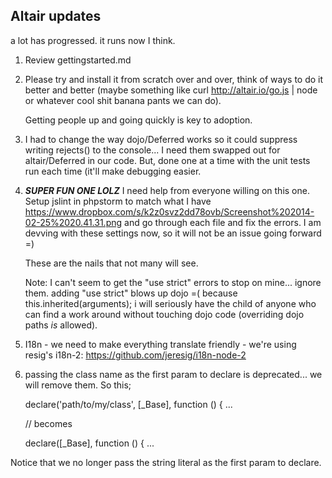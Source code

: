Altair updates
----

a lot has progressed. it runs now I think.

1. Review gettingstarted.md
2. Please try and install it from scratch over and over, think of ways to do it better and better (maybe something
like curl http://altair.io/go.js | node or whatever cool shit banana pants we can do).

    Getting people up and going quickly is key to adoption.

3. I had to change the way dojo/Deferred works so it could suppress writing rejects() to the console... I need them
swapped out for altair/Deferred in our code. But, done one at a time with the unit tests run each time (it'll make
 debugging easier.

4. ***SUPER FUN ONE LOLZ*** I need help from everyone willing on this one. Setup jslint in phpstorm to match what I have
https://www.dropbox.com/s/k2z0svz2dd78ovb/Screenshot%202014-02-25%2020.41.31.png and go through each file and fix
the errors. I am devving with these settings now, so it will not be an issue going forward =)

    These are the nails that not many will see.

    Note: I can't seem to get the "use strict" errors to stop on mine... ignore them. adding "use strict" blows up dojo =(
    because this.inherited(arguments); i will seriously have the child of anyone who can find a work around without touching
    dojo code (overriding dojo paths *is* allowed).


5. I18n - we need to make everything translate friendly - we're using resig's i18n-2: https://github.com/jeresig/i18n-node-2


6. passing the class name as the first param to declare is deprecated... we will remove them. So this;


    declare('path/to/my/class', [_Base], function () { ...

    // becomes

    declare([_Base], function () { ...

Notice that we no longer pass the string literal as the first param to declare.